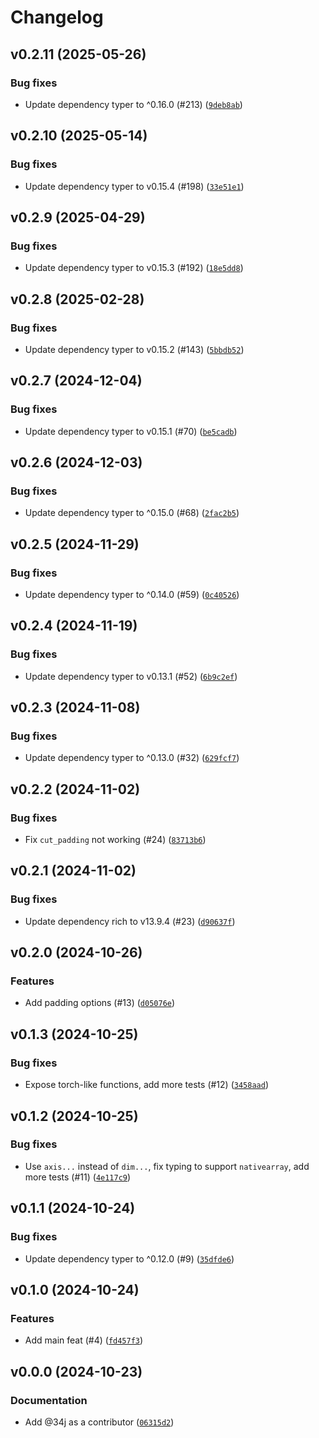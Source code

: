 # Changelog

## v0.2.11 (2025-05-26)

### Bug fixes

- Update dependency typer to ^0.16.0 (#213) ([`9deb8ab`](https://github.com/34j/shift-nth-row-n-steps/commit/9deb8ab0aa54812b397798fe1841697b6383d3a6))

## v0.2.10 (2025-05-14)

### Bug fixes

- Update dependency typer to v0.15.4 (#198) ([`33e51e1`](https://github.com/34j/shift-nth-row-n-steps/commit/33e51e1128fd27a62dee22703636041afbc30988))

## v0.2.9 (2025-04-29)

### Bug fixes

- Update dependency typer to v0.15.3 (#192) ([`18e5dd8`](https://github.com/34j/shift-nth-row-n-steps/commit/18e5dd8d95a7643726fa37486971d56f3ecf6bfe))

## v0.2.8 (2025-02-28)

### Bug fixes

- Update dependency typer to v0.15.2 (#143) ([`5bbdb52`](https://github.com/34j/shift-nth-row-n-steps/commit/5bbdb52b27f610ae02563bdc17270136fe772952))

## v0.2.7 (2024-12-04)

### Bug fixes

- Update dependency typer to v0.15.1 (#70) ([`be5cadb`](https://github.com/34j/shift-nth-row-n-steps/commit/be5cadb5411de1da5f24043b03f5035c17bfc0ae))

## v0.2.6 (2024-12-03)

### Bug fixes

- Update dependency typer to ^0.15.0 (#68) ([`2fac2b5`](https://github.com/34j/shift-nth-row-n-steps/commit/2fac2b510d9ce32da86ed2ad85889753d675c5d4))

## v0.2.5 (2024-11-29)

### Bug fixes

- Update dependency typer to ^0.14.0 (#59) ([`0c40526`](https://github.com/34j/shift-nth-row-n-steps/commit/0c405264fc02ca484b0473d453126a96e720f17d))

## v0.2.4 (2024-11-19)

### Bug fixes

- Update dependency typer to v0.13.1 (#52) ([`6b9c2ef`](https://github.com/34j/shift-nth-row-n-steps/commit/6b9c2ef8ffa72d918d45a2e4fcbeaed5bd14ce5e))

## v0.2.3 (2024-11-08)

### Bug fixes

- Update dependency typer to ^0.13.0 (#32) ([`629fcf7`](https://github.com/34j/shift-nth-row-n-steps/commit/629fcf7c7652d51995c140e5904aeae31afc2341))

## v0.2.2 (2024-11-02)

### Bug fixes

- Fix `cut_padding` not working (#24) ([`83713b6`](https://github.com/34j/shift-nth-row-n-steps/commit/83713b6a1b13c5c76c7e8601dcbadb4e8618adff))

## v0.2.1 (2024-11-02)

### Bug fixes

- Update dependency rich to v13.9.4 (#23) ([`d90637f`](https://github.com/34j/shift-nth-row-n-steps/commit/d90637f5e60eea4833dfa9e5e5e874af5100b9c0))

## v0.2.0 (2024-10-26)

### Features

- Add padding options (#13) ([`d05076e`](https://github.com/34j/shift-nth-row-n-steps/commit/d05076e87836b5d321de5c8b650646af57861aef))

## v0.1.3 (2024-10-25)

### Bug fixes

- Expose torch-like functions, add more tests (#12) ([`3458aad`](https://github.com/34j/shift-nth-row-n-steps/commit/3458aad340b25e9a83735c25b1cb4af8cb9772f5))

## v0.1.2 (2024-10-25)

### Bug fixes

- Use `axis...` instead of `dim...`, fix typing to support `nativearray`, add more tests (#11) ([`4e117c9`](https://github.com/34j/shift-nth-row-n-steps/commit/4e117c93babd0344a527ea1416ee40d59f7bd00d))

## v0.1.1 (2024-10-24)

### Bug fixes

- Update dependency typer to ^0.12.0 (#9) ([`35dfde6`](https://github.com/34j/shift-nth-row-n-steps/commit/35dfde61111d4c7dacdf365a25069be250efd20a))

## v0.1.0 (2024-10-24)

### Features

- Add main feat (#4) ([`fd457f3`](https://github.com/34j/shift-nth-row-n-steps/commit/fd457f3f2a71ae94bcd1af92c4c974431003e84f))

## v0.0.0 (2024-10-23)

### Documentation

- Add @34j as a contributor ([`06315d2`](https://github.com/34j/shift-nth-row-n-steps/commit/06315d2ad5f91ca507be2ca4d2a7fe7413d2dc2d))
